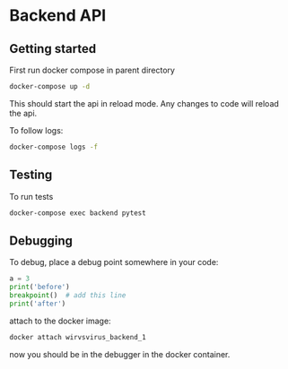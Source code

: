 # Backend API

## Getting started

First run docker compose in parent directory

``` sh
docker-compose up -d
```

This should start the api in reload mode.  Any changes to code will reload the
api.

To follow logs:

``` sh
docker-compose logs -f
```

## Testing

To run tests

``` sh
docker-compose exec backend pytest
```

## Debugging

To debug, place a debug point somewhere in your code:

``` python
a = 3
print('before')
breakpoint()  # add this line
print('after')
```

attach to the docker image:

``` sh
docker attach wirvsvirus_backend_1
```

now you should be in the debugger in the docker container.
